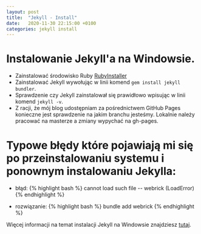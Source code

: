 ```yaml
---
layout: post
title:  "Jekyll - Install"
date:   2020-11-30 22:15:00 +0100
categories: jekyll install
---
```

# Instalowanie Jekyll'a na Windowsie.
* Zainstalować środowisko Ruby [RubyInstaller][jekyll-ruby-installer]
* Zainstalować Jekyll wywołując w linii komend `gem install jekyll bundler`.
* Sprawdzenie czy Jekyll zainstalował się prawidłowo wpisując w linii komend `jekyll -v`.
* Z racji, że mój blog udostępniam za pośrednictwem GitHub Pages konieczne jest sprawdzenie na jakim branchu jesteśmy. Lokalnie należy pracować na masterze a zmiany wypychać na gh-pages.

# Typowe błędy które pojawiają mi się po przeinstalowaniu systemu i ponownym instalowaniu Jekylla:
* błąd:
{% highlight bash %}
cannot load such file -- webrick (LoadError)
{% endhighlight %}

- rozwiązanie:
{% highlight bash %}
bundle add webrick
{% endhighlight %}



Więcej informacji na temat instalacji Jekyll na Windowsie znajdziesz [tutaj][jekyll-install-prerequisites]. 

[jekyll-ruby-installer]: https://rubyinstaller.org/downloads/
[jekyll-install-prerequisites]: https://jekyllrb.com/docs/installation/windows/